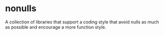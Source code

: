 # nonulls

A collection of libraries that support a coding style that avoid nulls as much as possible and encourage a more function style.
